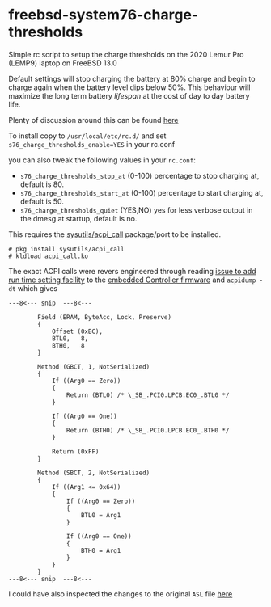 # freebsd-system76-charge-thresholds
Simple rc script to setup the charge thresholds on the 2020 Lemur Pro (LEMP9) laptop on FreeBSD 13.0

Default settings will stop charging the battery at 80% charge and begin to charge again when the battery level dips below 50%.
This behaviour will maximize the long term battery _lifespan_ at the cost of day to day battery life.

Plenty of discussion around this can be found [here](https://github.com/pop-os/gnome-control-center/issues/101)


To install copy to `/usr/local/etc/rc.d/` and set `s76_charge_thresholds_enable=YES` in your rc.conf

you can also tweak the following values in your `rc.conf`:

* `s76_charge_thresholds_stop_at` (0-100) percentage to stop charging at, default is 80.
* `s76_charge_thresholds_start_at` (0-100) percentage to start charging at, default is 50.
* `s76_charge_thresholds_quiet` (YES,NO) yes for less verbose output in the dmesg at startup, default is no.


This requires the [sysutils/acpi_call](https://www.freshports.org/sysutils/acpi_call/) package/port to be installed.

```
# pkg install sysutils/acpi_call
# kldload acpi_call.ko
```

The exact ACPI calls were revers engineered through reading 
[issue to add run time setting facility](https://github.com/system76/ec/issues/62) to the 
[embedded Controller firmware](https://github.com/system76/ec/commit/dabda167426644f78404fa8f459ea366b3d6a804)
and `acpidump -dt` which gives

```
---8<--- snip  ---8<---

        Field (ERAM, ByteAcc, Lock, Preserve)
        {
            Offset (0xBC),
            BTL0,   8,
            BTH0,   8
        }

        Method (GBCT, 1, NotSerialized)
        {
            If ((Arg0 == Zero))
            {
                Return (BTL0) /* \_SB_.PCI0.LPCB.EC0_.BTL0 */
            }

            If ((Arg0 == One))
            {
                Return (BTH0) /* \_SB_.PCI0.LPCB.EC0_.BTH0 */
            }

            Return (0xFF)
        }

        Method (SBCT, 2, NotSerialized)
        {
            If ((Arg1 <= 0x64))
            {
                If ((Arg0 == Zero))
                {
                    BTL0 = Arg1
                }

                If ((Arg0 == One))
                {
                    BTH0 = Arg1
                }
            }
        }
---8<--- snip  ---8<---
```

I could have also inspected the changes to the original `ASL` file [here](https://github.com/system76/coreboot/pull/15/files)

